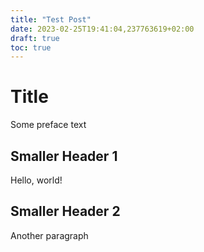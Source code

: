 ```yaml
---
title: "Test Post"
date: 2023-02-25T19:41:04,237763619+02:00
draft: true
toc: true
---
```


# Title
Some preface text

## Smaller Header 1
Hello, world!

## Smaller Header 2
Another paragraph
